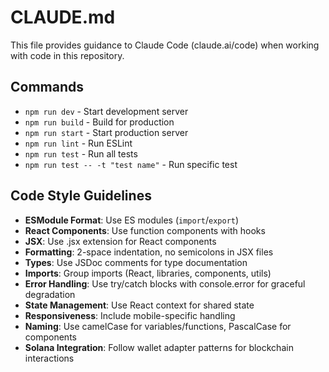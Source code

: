 # CLAUDE.md

This file provides guidance to Claude Code (claude.ai/code) when working with code in this repository.

## Commands

- `npm run dev` - Start development server
- `npm run build` - Build for production
- `npm run start` - Start production server
- `npm run lint` - Run ESLint
- `npm run test` - Run all tests
- `npm run test -- -t "test name"` - Run specific test

## Code Style Guidelines

- **ESModule Format**: Use ES modules (`import`/`export`)
- **React Components**: Use function components with hooks
- **JSX**: Use .jsx extension for React components
- **Formatting**: 2-space indentation, no semicolons in JSX files
- **Types**: Use JSDoc comments for type documentation
- **Imports**: Group imports (React, libraries, components, utils)
- **Error Handling**: Use try/catch blocks with console.error for graceful degradation
- **State Management**: Use React context for shared state
- **Responsiveness**: Include mobile-specific handling
- **Naming**: Use camelCase for variables/functions, PascalCase for components
- **Solana Integration**: Follow wallet adapter patterns for blockchain interactions